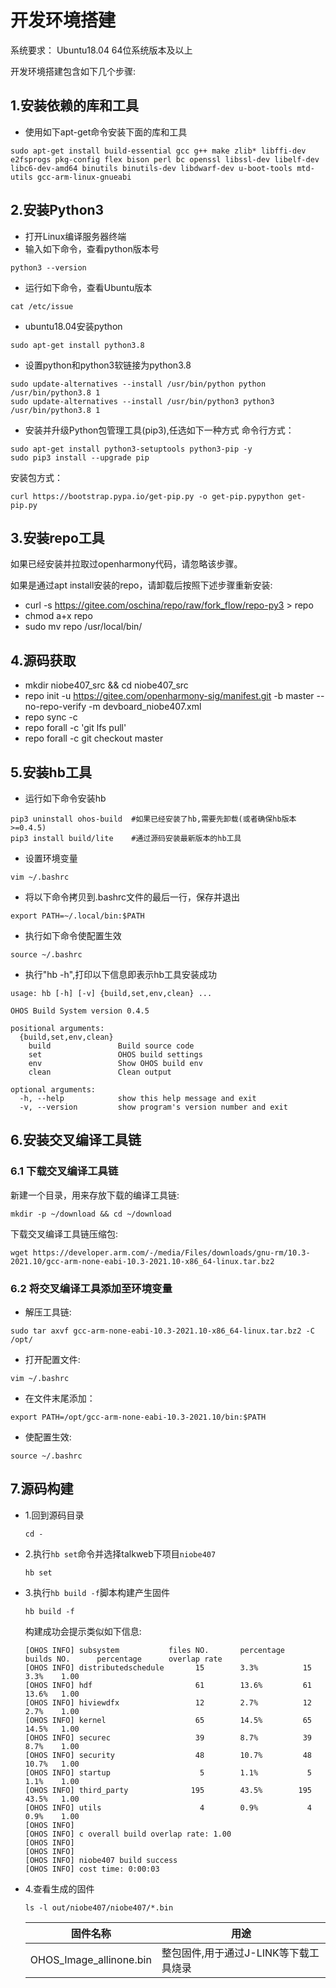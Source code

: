 # 开发环境搭建
系统要求： Ubuntu18.04 64位系统版本及以上

开发环境搭建包含如下几个步骤:

## 1.安装依赖的库和工具
- 使用如下apt-get命令安装下面的库和工具
```shell
sudo apt-get install build-essential gcc g++ make zlib* libffi-dev e2fsprogs pkg-config flex bison perl bc openssl libssl-dev libelf-dev libc6-dev-amd64 binutils binutils-dev libdwarf-dev u-boot-tools mtd-utils gcc-arm-linux-gnueabi
```

## 2.安装Python3
- 打开Linux编译服务器终端
- 输入如下命令，查看python版本号
```shell
python3 --version
```
- 运行如下命令，查看Ubuntu版本
```shell
cat /etc/issue
```
- ubuntu18.04安装python
```shell
sudo apt-get install python3.8
```
- 设置python和python3软链接为python3.8
```shell
sudo update-alternatives --install /usr/bin/python python /usr/bin/python3.8 1
sudo update-alternatives --install /usr/bin/python3 python3 /usr/bin/python3.8 1
```
- 安装并升级Python包管理工具(pip3),任选如下一种方式
命令行方式：
```shell
sudo apt-get install python3-setuptools python3-pip -y
sudo pip3 install --upgrade pip
```
安装包方式：
```shell
curl https://bootstrap.pypa.io/get-pip.py -o get-pip.pypython get-pip.py
```
## 3.安装repo工具
如果已经安装并拉取过openharmony代码，请忽略该步骤。

如果是通过apt install安装的repo，请卸载后按照下述步骤重新安装:
- curl -s https://gitee.com/oschina/repo/raw/fork_flow/repo-py3 > repo
- chmod a+x repo
- sudo mv repo /usr/local/bin/
## 4.源码获取

* mkdir niobe407_src && cd niobe407_src
* repo init -u https://gitee.com/openharmony-sig/manifest.git -b master --no-repo-verify -m devboard_niobe407.xml
* repo sync -c
* repo forall -c 'git lfs pull'
* repo forall -c git checkout master
## 5.安装hb工具
- 运行如下命令安装hb
```shell
pip3 uninstall ohos-build  #如果已经安装了hb,需要先卸载(或者确保hb版本>=0.4.5)
pip3 install build/lite    #通过源码安装最新版本的hb工具
```
- 设置环境变量
```shell
vim ~/.bashrc
```
- 将以下命令拷贝到.bashrc文件的最后一行，保存并退出
```shell
export PATH=~/.local/bin:$PATH
```
- 执行如下命令使配置生效
```shell
source ~/.bashrc
```
- 执行"hb -h",打印以下信息即表示hb工具安装成功
```shell
usage: hb [-h] [-v] {build,set,env,clean} ...

OHOS Build System version 0.4.5

positional arguments:
  {build,set,env,clean}
    build               Build source code
    set                 OHOS build settings
    env                 Show OHOS build env
    clean               Clean output

optional arguments:
  -h, --help            show this help message and exit
  -v, --version         show program's version number and exit
```

## 6.安装交叉编译工具链
### 6.1 下载交叉编译工具链

新建一个目录，用来存放下载的编译工具链:
```shell
mkdir -p ~/download && cd ~/download
```

下载交叉编译工具链压缩包:
```shell
wget https://developer.arm.com/-/media/Files/downloads/gnu-rm/10.3-2021.10/gcc-arm-none-eabi-10.3-2021.10-x86_64-linux.tar.bz2
```
### 6.2 将交叉编译工具添加至环境变量
- 解压工具链:
```shell
sudo tar axvf gcc-arm-none-eabi-10.3-2021.10-x86_64-linux.tar.bz2 -C /opt/
```
- 打开配置文件:
```shell
vim ~/.bashrc
```
- 在文件末尾添加：
```shell      
export PATH=/opt/gcc-arm-none-eabi-10.3-2021.10/bin:$PATH
```      
- 使配置生效:   
```shell
source ~/.bashrc
```

## 7.源码构建
- 1.回到源码目录
    ```shell
    cd -
    ```
- 2.执行`hb set`命令并选择talkweb下项目`niobe407`
    ```shell
    hb set
    ```
- 3.执行`hb build -f`脚本构建产生固件
    ```shell
    hb build -f
    ```
    构建成功会提示类似如下信息:
    ```
    [OHOS INFO] subsystem           files NO.       percentage      builds NO.      percentage      overlap rate
    [OHOS INFO] distributedschedule       15        3.3%          15        3.3%    1.00
    [OHOS INFO] hdf                       61        13.6%         61        13.6%   1.00
    [OHOS INFO] hiviewdfx                 12        2.7%          12        2.7%    1.00
    [OHOS INFO] kernel                    65        14.5%         65        14.5%   1.00
    [OHOS INFO] securec                   39        8.7%          39        8.7%    1.00
    [OHOS INFO] security                  48        10.7%         48        10.7%   1.00
    [OHOS INFO] startup                    5        1.1%           5        1.1%    1.00
    [OHOS INFO] third_party              195        43.5%        195        43.5%   1.00
    [OHOS INFO] utils                      4        0.9%           4        0.9%    1.00
    [OHOS INFO] 
    [OHOS INFO] c overall build overlap rate: 1.00
    [OHOS INFO] 
    [OHOS INFO] 
    [OHOS INFO] niobe407 build success
    [OHOS INFO] cost time: 0:00:03
    ```
- 4.查看生成的固件
    ```shell
    ls -l out/niobe407/niobe407/*.bin
    ```
    |  固件名称	|  用途 |  
    |  ----  | ----  | 
    |  OHOS_Image_allinone.bin | 整包固件,用于通过J-LINK等下载工具烧录|